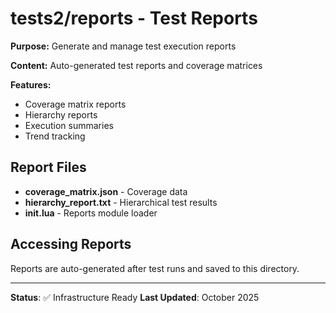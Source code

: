 # tests2/reports - Test Reports

**Purpose:** Generate and manage test execution reports

**Content:** Auto-generated test reports and coverage matrices

**Features:**
- Coverage matrix reports
- Hierarchy reports
- Execution summaries
- Trend tracking

## Report Files

- **coverage_matrix.json** - Coverage data
- **hierarchy_report.txt** - Hierarchical test results
- **init.lua** - Reports module loader

## Accessing Reports

Reports are auto-generated after test runs and saved to this directory.

---

**Status**: ✅ Infrastructure Ready
**Last Updated**: October 2025
